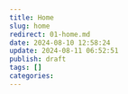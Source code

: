 ```yaml
---
title: Home
slug: home
redirect: 01-home.md
date: 2024-08-10 12:58:24
update: 2024-08-11 06:52:51
publish: draft
tags: []
categories: 
---
```

